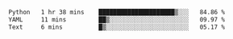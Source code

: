 <!--START_SECTION:waka-->

```txt
Python   1 hr 38 mins    █████████████████████▒░░░   84.86 %
YAML     11 mins         ██▒░░░░░░░░░░░░░░░░░░░░░░   09.97 %
Text     6 mins          █▒░░░░░░░░░░░░░░░░░░░░░░░   05.17 %
```

<!--END_SECTION:waka-->
